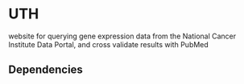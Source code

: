 # UTH
website for querying gene expression data from the National Cancer Institute Data Portal, and cross validate results with PubMed

## Dependencies
